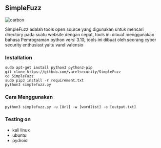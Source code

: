 ## SimpleFuzz

![carbon](https://user-images.githubusercontent.com/105418279/224471690-acb7220a-39bb-4220-a562-f78c9abb56bd.png)


SimpleFuzz adalah tools open source yang digunakan untuk mencari directory pada suatu website dengan cepat, tools ini dibuat menggunakan bahasa Pemrograman python versi 3.10, tools ini dibuat oleh seorang cyber security enthusiast yaitu varel valensio

### Installation
```
sudo apt-get install python3 python3-pip
git clone https://github.com/varelsecurity/SimpleFuzz
cd SimpleFuzz
sudo pip3 install -r requirement.txt
python3 simplefuzz.py
```

### Cara Menggunakan
```
python3 simplefuzz.py -u [Url] -w [wordlist] -o [output.txt]
```
### Testing on 

* kali linux
* ubuntu
* pydroid

